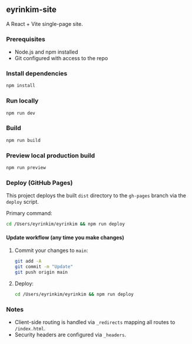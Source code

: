 ## eyrinkim-site

A React + Vite single-page site.

### Prerequisites
- Node.js and npm installed
- Git configured with access to the repo

### Install dependencies
```bash
npm install
```

### Run locally
```bash
npm run dev
```

### Build
```bash
npm run build
```

### Preview local production build
```bash
npm run preview
```

### Deploy (GitHub Pages)
This project deploys the built `dist` directory to the `gh-pages` branch via the `deploy` script.

Primary command:
```bash
cd /Users/eyrinkim/eyrinkim && npm run deploy
```

#### Update workflow (any time you make changes)
1. Commit your changes to `main`:
   ```bash
   git add -A
   git commit -m "Update"
   git push origin main
   ```
2. Deploy:
   ```bash
   cd /Users/eyrinkim/eyrinkim && npm run deploy
   ```

### Notes
- Client-side routing is handled via `_redirects` mapping all routes to `/index.html`.
- Security headers are configured via `_headers`.



